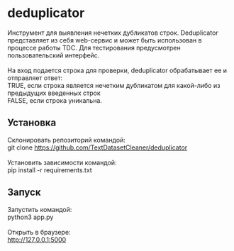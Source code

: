 # deduplicator
 Инструмент для выявления нечетких дубликатов строк. Deduplicator представляет из себя web-сервис и может быть использован в процессе работы TDC. Для тестирования предусмотрен пользовательский интерфейс.<br/>
<br/>
На вход подается строка для проверки, deduplicator обрабатывает ее и отправляет ответ:<br/>
TRUE, если строка является нечетким дубликатом для какой-либо из предыдущих введенных строк<br/>
FALSE, если строка уникальна.<br/>

## Установка

Склонировать репозиторий командой:<br/> git clone https://github.com/TextDatasetCleaner/deduplicator
<br/><br/>
Установить зависимости командой:<br/> pip install -r requirements.txt

## Запуск

Запустить командой:<br/> python3 app.py<br/>
<br/>
Открыть в браузере:<br/> http://127.0.0.1:5000
